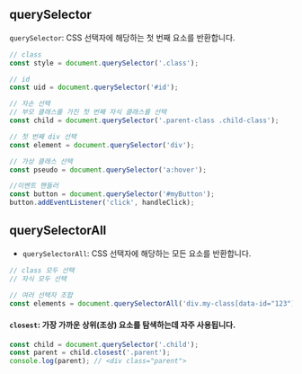 ## querySelector

`querySelector`: CSS 선택자에 해당하는 첫 번째 요소를 반환합니다.

```js
// class
const style = document.querySelector('.class');

// id
const uid = document.querySelector('#id');

// 자손 선택
// 부모 클래스를 가진 첫 번째 자식 클래스를 선택
const child = document.querySelector('.parent-class .child-class');

// 첫 번째 div 선택
const element = document.querySelector('div');

// 가상 클래스 선택
const pseudo = document.querySelector('a:hover');
```

```js
//이벤트 핸들러
const button = document.querySelector('#myButton');
button.addEventListener('click', handleClick);
```

## querySelectorAll

- `querySelectorAll`: CSS 선택자에 해당하는 모든 요소를 반환합니다.

```js
// class 모두 선택
// 자식 모두 선택

// 여러 선택자 조합
const elements = document.querySelectorAll('div.my-class[data-id="123"]');
```

#### `closest`: 가장 가까운 상위(조상) 요소를 탐색하는데 자주 사용됩니다.

```js
const child = document.querySelector('.child');
const parent = child.closest('.parent');
console.log(parent); // <div class="parent">
```

